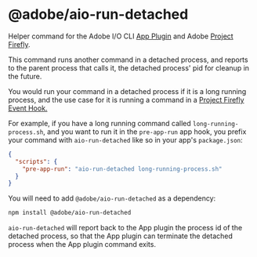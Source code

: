 # @adobe/aio-run-detached

Helper command for the Adobe I/O CLI [App Plugin](https://github.com/adobe/aio-cli-plugin-app) and Adobe [Project Firefly](https://www.adobe.io/apis/experienceplatform/project-firefly/docs.html).

This command runs another command in a detached process, and reports to the parent process that calls it, the detached process' pid for cleanup in the future.

You would run your command in a detached process if it is a long running process, and the use case for it is running a command in a [Project Firefly Event Hook.](https://www.adobe.io/apis/experienceplatform/project-firefly/docs.html#!AdobeDocs/project-firefly/master/guides/app-hooks.md)

For example, if you have a long running command called `long-running-process.sh`, and you want to run it in the `pre-app-run` app hook, you prefix your command with `aio-run-detached` like so in your app's `package.json`:
```json
{
  "scripts": {
    "pre-app-run": "aio-run-detached long-running-process.sh"
  }
}
```

You will need to add `@adobe/aio-run-detached` as a dependency:
```bash
npm install @adobe/aio-run-detached
```

`aio-run-detached` will report back to the App plugin the process id of the detached process, so that the App plugin can terminate the detached process when the App plugin command exits.
